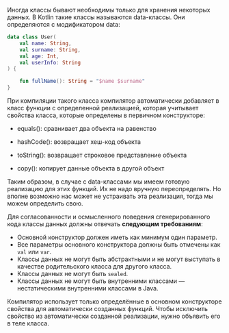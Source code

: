 Иногда классы бывают необходимы только для хранения некоторых данных. В Kotlin такие классы называются data-классы. Они определяются с модификатором data:

```kotlin
data class User(
    val name: String,
    val surname: String,
    val age: Int,
    val userInfo: String
) {

    fun fullName(): String = "$name $surname"
}
```

При компиляции такого класса компилятор автоматически добавляет в класс функции с определенной реализацией, которая учитывает свойства класса, которые определены в первичном конструкторе:

- equals(): сравнивает два объекта на равенство
    
- hashCode(): возвращает хеш-код объекта
    
- toString(): возвращает строковое представление объекта
    
- copy(): копирует данные объекта в другой объект

Таким образом, в случае с data-классами мы имеем готовую реализацию для этих функций. Их не надо вручную переопределять. Но вполне возможно нас может не устраивать эта реализация, тогда мы можем определить свою.

Для согласованности и осмысленного поведения сгенерированного кода классы данных должны отвечать **следующим требованиям**:

- Основной конструктор должен иметь как минимум один параметр.
- Все параметры основного конструктора должны быть отмечены как `val` или `var`.
- Классы данных не могут быть абстрактными и не могут выступать в качестве родительского класса для другого класса.
- Классы данных не могут быть `sealed`. 
- Классы данных не могут быть внутренними классами — нестатическими внутренними классами в Java.

Компилятор использует только определённые в основном конструкторе свойства для автоматически созданных функций. Чтобы исключить свойство из автоматически созданной реализации, нужно объявить его в теле класса.